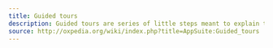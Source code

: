 ```yaml
---
title: Guided tours 
description: Guided tours are series of little steps meant to explain the various functions of OX to an end user. 
source: http://oxpedia.org/wiki/index.php?title=AppSuite:Guided_tours
---
```

